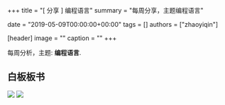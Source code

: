+++
title = "[ 分享 ] 编程语言"
summary = "每周分享，主题编程语言"

date = "2019-05-09T00:00:00+00:00"
tags = []
authors = ["zhaoyiqin"]

[header]
image = ""
caption = ""
+++

每周分析，主题: **编程语言**.

## 白板板书

![](https://eyrie.coden.hk/space/?path=/c422/weekly-keynote/2019-05-09-zhaoyiqin/1.jpg)
![](https://eyrie.coden.hk/space/?path=/c422/weekly-keynote/2019-05-09-zhaoyiqin/2.jpg)
